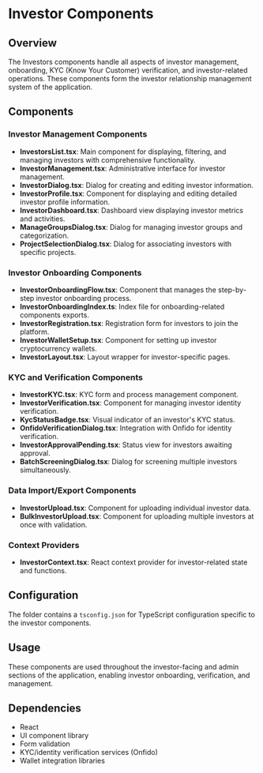 # Investor Components

## Overview
The Investors components handle all aspects of investor management, onboarding, KYC (Know Your Customer) verification, and investor-related operations. These components form the investor relationship management system of the application.

## Components

### Investor Management Components
- **InvestorsList.tsx**: Main component for displaying, filtering, and managing investors with comprehensive functionality.
- **InvestorManagement.tsx**: Administrative interface for investor management.
- **InvestorDialog.tsx**: Dialog for creating and editing investor information.
- **InvestorProfile.tsx**: Component for displaying and editing detailed investor profile information.
- **InvestorDashboard.tsx**: Dashboard view displaying investor metrics and activities.
- **ManageGroupsDialog.tsx**: Dialog for managing investor groups and categorization.
- **ProjectSelectionDialog.tsx**: Dialog for associating investors with specific projects.

### Investor Onboarding Components
- **InvestorOnboardingFlow.tsx**: Component that manages the step-by-step investor onboarding process.
- **InvestorOnboardingIndex.ts**: Index file for onboarding-related components exports.
- **InvestorRegistration.tsx**: Registration form for investors to join the platform.
- **InvestorWalletSetup.tsx**: Component for setting up investor cryptocurrency wallets.
- **InvestorLayout.tsx**: Layout wrapper for investor-specific pages.

### KYC and Verification Components
- **InvestorKYC.tsx**: KYC form and process management component.
- **InvestorVerification.tsx**: Component for managing investor identity verification.
- **KycStatusBadge.tsx**: Visual indicator of an investor's KYC status.
- **OnfidoVerificationDialog.tsx**: Integration with Onfido for identity verification.
- **InvestorApprovalPending.tsx**: Status view for investors awaiting approval.
- **BatchScreeningDialog.tsx**: Dialog for screening multiple investors simultaneously.

### Data Import/Export Components
- **InvestorUpload.tsx**: Component for uploading individual investor data.
- **BulkInvestorUpload.tsx**: Component for uploading multiple investors at once with validation.

### Context Providers
- **InvestorContext.tsx**: React context provider for investor-related state and functions.

## Configuration
The folder contains a `tsconfig.json` for TypeScript configuration specific to the investor components.

## Usage
These components are used throughout the investor-facing and admin sections of the application, enabling investor onboarding, verification, and management.

## Dependencies
- React
- UI component library
- Form validation
- KYC/identity verification services (Onfido)
- Wallet integration libraries